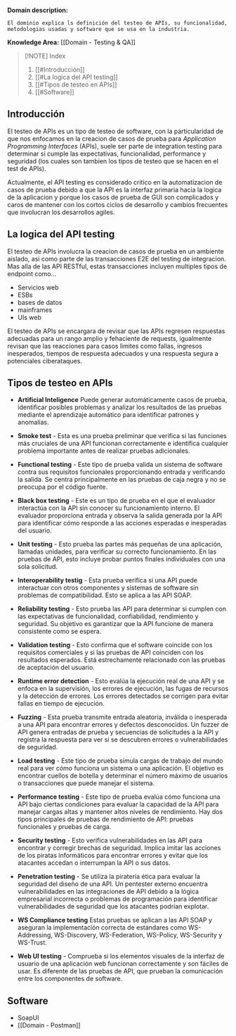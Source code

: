  
**Domain description:**

```
El dominio explica ls definición del testeo de APIs, su funcionalidad, metodologias usadas y software que se usa en la industria. 
```

**Knowledge Area:** [[Domain - Testing & QA]]


> [!NOTE] Index
> 1. [[#Introducción]]
> 2. [[#La logica del API testing]]
> 3. [[#Tipos de testeo en APIs]]
> 4. [[#Software]]

## Introducción 

El testeo de APIs es un tipo de testeo de software, con la particularidad de que nos enfocamos en la creacion de casos de prueba para *Application Programming Interfaces* (APIs), suele ser parte de integration testing para determinar si cumple las expectativas, funcionalidad, performance y seguridad (los cuales son tambien los tipos de testeo que se hacen en el test de APIs).

Actualmente, el API testing es considerado critico en la automatizacion de casos de prueba debido a que la API es la interfaz primaria hacia la logica de la aplicacion y porque los casos de prueba de GUI son complicados y caros de mantener con los cortos ciclos de desarrollo y cambios frecuentes que involucran los desarrollos agiles.

## La logica del API testing

El testeo de APIs involucra la creacion de casos de prueba en un ambiente aislado, asi como parte de las transacciones E2E del testing de integracion. Mas alla de las API RESTful, estas transacciones incluyen multiples tipos de endpoint como...

- Servicios web
- ESBs
- bases de datos
- mainframes
- UIs web

El testeo de APIs se encargara de revisar que las APIs regresen respuestas adecuadas para un rango amplio y fehaciente de requests, igualmente revisan que las reacciones para casos limites como fallas, ingresos inesperados, tiempos de respuesta adecuados y una respuesta segura a potenciales ciberataques.

## Tipos de testeo en APIs

- **Artificial Inteligence** Puede generar automáticamente casos de prueba, identificar posibles problemas y analizar los resultados de las pruebas mediante el aprendizaje automático para identificar patrones y anomalías.

- **Smoke test** - Esta es una prueba preliminar que verifica si las funciones más cruciales de una API funcionan correctamente e identifica cualquier problema importante antes de realizar pruebas adicionales.

- **Functional testing** - Este tipo de prueba valida un sistema de software contra sus requisitos funcionales proporcionando entrada y verificando la salida. Se centra principalmente en las pruebas de caja negra y no se preocupa por el código fuente.

- **Black box testing** - Este es un tipo de prueba en el que el evaluador interactúa con la API sin conocer su funcionamiento interno. El evaluador proporciona entrada y observa la salida generada por la API para identificar cómo responde a las acciones esperadas e inesperadas del usuario.

- **Unit testing** - Esto prueba las partes más pequeñas de una aplicación, llamadas unidades, para verificar su correcto funcionamiento. En las pruebas de API, esto incluye probar puntos finales individuales con una sola solicitud.

- **Interoperability testig** - Esta prueba verifica si una API puede interactuar con otros componentes y sistemas de software sin problemas de compatibilidad. Esto se aplica a las API SOAP.

- **Reliability testing** - Esto prueba las API para determinar si cumplen con las expectativas de funcionalidad, confiabilidad, rendimiento y seguridad. Su objetivo es garantizar que la API funcione de manera consistente como se espera.

- **Validation testing** - Esto confirma que el software coincide con los requisitos comerciales y si las pruebas de API coinciden con los resultados esperados. Está estrechamente relacionado con las pruebas de aceptación del usuario.

- **Runtime error detection** - Esto evalúa la ejecución real de una API y se enfoca en la supervisión, los errores de ejecución, las fugas de recursos y la detección de errores. Los errores detectados se corrigen para evitar fallas en tiempo de ejecución.

- **Fuzzing** - Esta prueba transmite entrada aleatoria, inválida o inesperada a una API para encontrar errores y defectos desconocidos. Un fuzzer de API genera entradas de prueba y secuencias de solicitudes a la API y registra la respuesta para ver si se descubren errores o vulnerabilidades de seguridad.

- **Load testing** - Este tipo de prueba simula cargas de trabajo del mundo real para ver cómo funciona un sistema o una aplicación. El objetivo es encontrar cuellos de botella y determinar el número máximo de usuarios o transacciones que puede manejar el sistema.

- **Performance testing** - Este tipo de prueba evalúa cómo funciona una API bajo ciertas condiciones para evaluar la capacidad de la API para manejar cargas altas y mantener altos niveles de rendimiento. Hay dos tipos principales de pruebas de rendimiento de API: pruebas funcionales y pruebas de carga.

- **Security testing** - Esto verifica vulnerabilidades en las API para encontrar y corregir brechas de seguridad. Implica imitar las acciones de los piratas informáticos para encontrar errores y evitar que los atacantes accedan o interrumpan la API o sus datos.

- **Penetration testing** - Se utiliza la piratería ética para evaluar la seguridad del diseño de una API. Un pentester externo encuentra vulnerabilidades en las integraciones de API debido a la lógica empresarial incorrecta o problemas de programación para identificar vulnerabilidades de seguridad que los atacantes podrían explotar.

- **WS Compliance testing** Estas pruebas se aplican a las API SOAP y aseguran la implementación correcta de estándares como WS-Addressing, WS-Discovery, WS-Federation, WS-Policy, WS-Security y WS-Trust.

- **Web UI testing** - Comprueba si los elementos visuales de la interfaz de usuario de una aplicación web funcionan correctamente y son fáciles de usar. Es diferente de las pruebas de API, que prueban la comunicación entre los componentes de software.

## Software

-  SoapUI
- [[Domain -  Postman]]